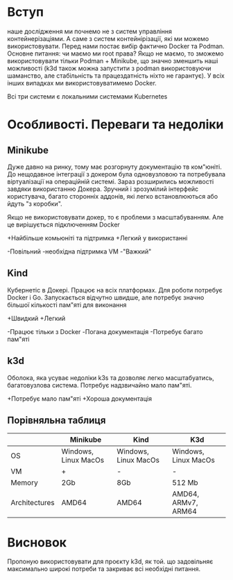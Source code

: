 # Вступ

наше дослідження ми почнемо не з систем управління контейнерізаціями. А саме з систем контейнірізації, які ми можемо використовувати. Перед нами постає вибір фактично Docker та Podman. 
Основне питання: чи маємо ми root права? Якщо не маємо, то зможемо використовувати тільки Podman + Minikube, що значно зменшить наші можливості (k3d також можна запустити з podman використовуючи шаманство, але стабільність та працездатність ніхто не гарантує). У всіх інших випадках ми використовуватимемо Docker. 

Всі три системи є локальними системами Kubernetes 

# Особливості. Переваги та недоліки

## Minikube

Дуже давно на ринку, тому має розгорнуту документацію тв ком"юніті. До нещодавное інтеграції з докером була одновузловою та потребувала віртуалізації на операційній системі. Зараз розширились можливості завдяки використанню Докера. Зручний і зрозумілий інтерфейс користувача, багато сторонніх аддонів, які легко встановлюються або йдуть "з коробки".

Якщо не використовувати докер, то є проблеми з масштабуванням. Але це вирішується підключенням Docker

+Найбільше комьюніті та підтримка
+Легкий у використанні

-Повільний
-необхідна підтримка VM
-"Важкий"

## Kind

Кубернетіс в Докері. Працює на всіх платформах. Для роботи потребує Docker і Go. Запускається відчутно швидше, але потребує значно більшої кількості пам"яті для виконання

+Швидкий
+Легкий

-Працює тільки з Docker
-Погана документація
-Потребує багато пам"яті

## k3d

Оболока, яка усуває недоліки k3s та дозволяє легко масштабуатись, багатовузлова система. Потребує надзвичайно мало пам"яті.

+Потребує мало пам"яті
+Хороша документація

## Порівняльна таблиця

|   | Minikube | Kind | K3d |
| --- | --- | --- | --- |
| OS | Windows, Linux MacOs | Windows, Linux MacOs | Windows, Linux MacOs |
| VM | + | - | - |
| Memory | 2Gb | 8Gb | 512 Mb |
| Architectures | AMD64 | AMD64 | AMD64, ARMv7, ARM64 |

# Висновок

Пропоную використовувати для проєкту k3d, як той. що задовільняє максимально широкі потреби та закриває всі необхідні питання.